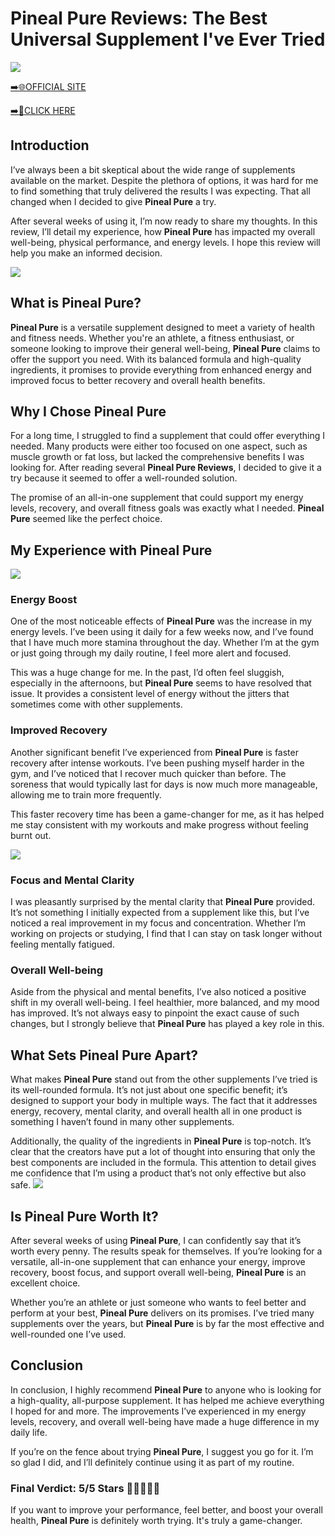 # Pineal Pure Reviews: The Best Universal Supplement I've Ever Tried

[![](https://static.vecteezy.com/system/resources/thumbnails/019/896/014/small/buy-now-gradient-button-with-cart-symbol-buy-now-illustration-png.png)](https://edetoop.top/lander/sugarpreland-1/pinealpur.html) 

[➡️🌐OFFICIAL SITE](https://edetoop.top/lander/sugarpreland-1/pinealpur.html) 

[➡️🔗CLICK HERE](https://edetoop.top/lander/sugarpreland-1/pinealpur.html) 


## Introduction

I’ve always been a bit skeptical about the wide range of supplements available on the market. Despite the plethora of options, it was hard for me to find something that truly delivered the results I was expecting. That all changed when I decided to give **Pineal Pure** a try.

After several weeks of using it, I’m now ready to share my thoughts. In this review, I’ll detail my experience, how **Pineal Pure** has impacted my overall well-being, physical performance, and energy levels. I hope this review will help you make an informed decision. 

[![](https://wallpapers.com/images/hd/red-order-now-button-udg4jcj4arvn8b0n-2.png)](https://edetoop.top/lander/sugarpreland-1/pinealpur.html)  

## What is Pineal Pure?

**Pineal Pure** is a versatile supplement designed to meet a variety of health and fitness needs. Whether you're an athlete, a fitness enthusiast, or someone looking to improve their general well-being, **Pineal Pure** claims to offer the support you need. With its balanced formula and high-quality ingredients, it promises to provide everything from enhanced energy and improved focus to better recovery and overall health benefits.

## Why I Chose Pineal Pure

For a long time, I struggled to find a supplement that could offer everything I needed. Many products were either too focused on one aspect, such as muscle growth or fat loss, but lacked the comprehensive benefits I was looking for. After reading several **Pineal Pure Reviews**, I decided to give it a try because it seemed to offer a well-rounded solution.

The promise of an all-in-one supplement that could support my energy levels, recovery, and overall fitness goals was exactly what I needed. **Pineal Pure** seemed like the perfect choice.

## My Experience with Pineal Pure

[![](https://static.vecteezy.com/system/resources/thumbnails/019/896/014/small/buy-now-gradient-button-with-cart-symbol-buy-now-illustration-png.png)](https://edetoop.top/lander/sugarpreland-1/pinealpur.html)

### Energy Boost

One of the most noticeable effects of **Pineal Pure** was the increase in my energy levels. I’ve been using it daily for a few weeks now, and I’ve found that I have much more stamina throughout the day. Whether I’m at the gym or just going through my daily routine, I feel more alert and focused.

This was a huge change for me. In the past, I’d often feel sluggish, especially in the afternoons, but **Pineal Pure** seems to have resolved that issue. It provides a consistent level of energy without the jitters that sometimes come with other supplements.

### Improved Recovery

Another significant benefit I’ve experienced from **Pineal Pure** is faster recovery after intense workouts. I’ve been pushing myself harder in the gym, and I’ve noticed that I recover much quicker than before. The soreness that would typically last for days is now much more manageable, allowing me to train more frequently.

This faster recovery time has been a game-changer for me, as it has helped me stay consistent with my workouts and make progress without feeling burnt out.

[![](https://wallpapers.com/images/hd/red-order-now-button-udg4jcj4arvn8b0n-2.png)](https://edetoop.top/lander/sugarpreland-1/pinealpur.html)  

### Focus and Mental Clarity

I was pleasantly surprised by the mental clarity that **Pineal Pure** provided. It’s not something I initially expected from a supplement like this, but I’ve noticed a real improvement in my focus and concentration. Whether I’m working on projects or studying, I find that I can stay on task longer without feeling mentally fatigued.

### Overall Well-being

Aside from the physical and mental benefits, I’ve also noticed a positive shift in my overall well-being. I feel healthier, more balanced, and my mood has improved. It’s not always easy to pinpoint the exact cause of such changes, but I strongly believe that **Pineal Pure** has played a key role in this.

## What Sets Pineal Pure Apart?

What makes **Pineal Pure** stand out from the other supplements I’ve tried is its well-rounded formula. It’s not just about one specific benefit; it’s designed to support your body in multiple ways. The fact that it addresses energy, recovery, mental clarity, and overall health all in one product is something I haven’t found in many other supplements.

Additionally, the quality of the ingredients in **Pineal Pure** is top-notch. It’s clear that the creators have put a lot of thought into ensuring that only the best components are included in the formula. This attention to detail gives me confidence that I’m using a product that’s not only effective but also safe.
[![](https://static.vecteezy.com/system/resources/thumbnails/019/896/014/small/buy-now-gradient-button-with-cart-symbol-buy-now-illustration-png.png)](https://edetoop.top/lander/sugarpreland-1/pinealpur.html)
## Is Pineal Pure Worth It?

After several weeks of using **Pineal Pure**, I can confidently say that it’s worth every penny. The results speak for themselves. If you’re looking for a versatile, all-in-one supplement that can enhance your energy, improve recovery, boost focus, and support overall well-being, **Pineal Pure** is an excellent choice.

Whether you’re an athlete or just someone who wants to feel better and perform at your best, **Pineal Pure** delivers on its promises. I’ve tried many supplements over the years, but **Pineal Pure** is by far the most effective and well-rounded one I’ve used.

## Conclusion

In conclusion, I highly recommend **Pineal Pure** to anyone who is looking for a high-quality, all-purpose supplement. It has helped me achieve everything I hoped for and more. The improvements I’ve experienced in my energy levels, recovery, and overall well-being have made a huge difference in my daily life.

If you’re on the fence about trying **Pineal Pure**, I suggest you go for it. I’m so glad I did, and I’ll definitely continue using it as part of my routine.

### Final Verdict: 5/5 Stars 🌟🌟🌟🌟🌟

If you want to improve your performance, feel better, and boost your overall health, **Pineal Pure** is definitely worth trying. It's truly a game-changer.
